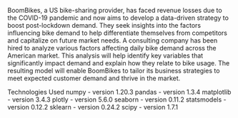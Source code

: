 
BoomBikes, a US bike-sharing provider, has faced revenue losses due to the COVID-19 pandemic and now aims to develop a data-driven strategy to boost post-lockdown demand. They seek insights into the factors influencing bike demand to help differentiate themselves from competitors and capitalize on future market needs. A consulting company has been hired to analyze various factors affecting daily bike demand across the American market. This analysis will help identify key variables that significantly impact demand and explain how they relate to bike usage. The resulting model will enable BoomBikes to tailor its business strategies to meet expected customer demand and thrive in the market.

Technologies Used
numpy - version 1.20.3
pandas - version 1.3.4
matplotlib - version 3.4.3
plotly - version 5.6.0
seaborn - version 0.11.2
statsmodels - version 0.12.2
sklearn - version 0.24.2
scipy - version 1.7.1

